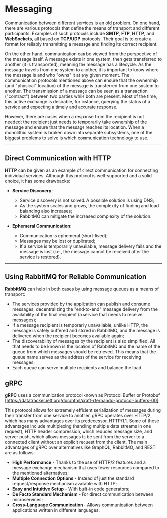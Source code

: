 # Messaging

Communication between different services is an old problem. On one hand, there are various protocols that define the means of transport and different participants. Examples of such protocols include **SMTP**, **FTP**, **HTTP**, and **WebSockets**, all based on **TCP/UDP** protocols. Their goal is to create a format for reliably transmitting a message and finding its correct recipient.

On the other hand, communication can be viewed from the perspective of the message itself. A message exists in one system, then gets transferred to another (it is transported), meaning the message has a lifecycle. As the message travels from one system to another, it is important to know where the message is and who "owns" it at any given moment. The communication protocols mentioned above can ensure that the ownership (and "physical" location) of the message is transferred from one system to another. The transmission of a message can be seen as a transaction ("contract") between two parties while both are present. Most of the time, this active exchange is desirable, for instance, querying the status of a service and expecting a timely and accurate response.

However, there are cases when a response from the recipient is not needed; the recipient just needs to temporarily take ownership of the message and ensure that the message reaches its location. When a monolithic system is broken down into separate subsystems, one of the biggest problems to solve is which communication technology to use.

---

## Direct Communication with HTTP

**HTTP** can be given as an example of direct communication for connecting individual services. Although this protocol is well-supported and a solid choice, it has some drawbacks:

- **Service Discovery**: 
  - Service discovery is not solved. A possible solution is using DNS;
  - As the system scales and grows, the complexity of finding and load balancing also increases;
  - RabbitMQ can mitigate the increased complexity of the solution.

- **Ephemeral Communication**: 
  - Communication is ephemeral (short-lived);
  - Messages may be lost or duplicated;
  - If a service is temporarily unavailable, message delivery fails and the message is lost (i.e., the message cannot be received after the service is restored).

---

## Using RabbitMQ for Reliable Communication

**RabbitMQ** can help in both cases by using message queues as a means of transport:

- The services provided by the application can publish and consume messages, decentralizing the "end-to-end" message delivery from the availability of the final recipient (a service that needs to receive messages);
- If a message recipient is temporarily unavailable, unlike HTTP, the message is safely buffered and stored in RabbitMQ, and the message is delivered when the recipient becomes available again;
- The discoverability of messages by the recipient is also simplified. All that needs to be known is the location of RabbitMQ and the name of the queue from which messages should be retrieved. This means that the queue name serves as the address of the service for receiving messages;
- Each queue can serve multiple recipients and balance the load.

## gRPC

**gRPC** uses a communication protocol known as Protocol Buffer or Protobuf [https://datatracker.ietf.org/doc/html/draft-rfernando-protocol-buffers-00]

This protocol allows for extremely efficient serialization of messages during their transfer from one service to another. gRPC operates over HTTP/2, which has many advantages over its predecessor, HTTP/1.1. Some of these advantages include multiplexing (handling multiple data streams in one request), HTTP header compression, which reduces message size, and server push, which allows messages to be sent from the server to a connected client without an explicit request from the client. The main advantages of gRPC over alternatives like GraphQL, RabbitMQ, and REST are as follows:

  * **High Performance** - Thanks to the use of HTTP/2 features and a message exchange mechanism that uses fewer resources compared to the mentioned alternatives;
  * **Multiple Connection Options** - Instead of just the standard request/response mechanism available with HTTP;
  * **Easy and Intuitive Setup** - With built-in code generators;
  * **De Facto Standard Mechanism** - For direct communication between microservices;
  * **Cross-Language Communication** - Allows communication between applications written in different languages.
